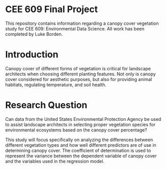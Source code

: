 # CEE 609 Final Project
This repository contains information regarding a canopy cover vegetation study for CEE 609: Environmental Data Science. All work has been completed by Luke Borden.
# Introduction
Canopy cover of different forms of vegetation is critical for landscape architects when choosing different planting features. Not only is canopy cover considered for aesthetic purposes, but also for providing animal habitats, regulating temperature, and soil health.
# Research Question
Can data from the United States Environmental Protection Agency be used to assist landscape architects in selecting proper vegetation species for environmental ecosystems based on the canopy cover percentage?

This study will focus specifically on analyzing the differences between different vegetation types and how well different predictors are of use in determining canopy cover. The coefficient of determination is used to represent the variance between the dependent variable of canopy cover and the variables used in the regression model.
